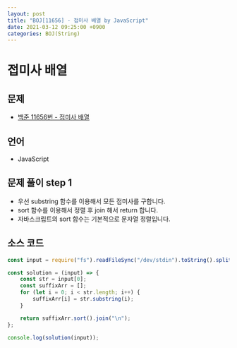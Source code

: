 ```yaml
---
layout: post
title: "BOJ[11656] - 접미사 배열 by JavaScript"
date: 2021-03-12 09:25:00 +0900
categories: BOJ(String)
---
```


# 접미사 배열

## 문제

- [백준 11656번 - 접미사 배열](https://www.acmicpc.net/problem/11656)

## 언어

- JavaScript

## 문제 풀이 step 1

- 우선 substring 함수를 이용해서 모든 접미사를 구합니다.
- sort 함수를 이용해서 정렬 후 join 해서 return 합니다.
- 자바스크립트의 sort 함수는 기본적으로 문자열 정렬입니다.

## 소스 코드

```jsx
const input = require("fs").readFileSync("/dev/stdin").toString().split("\n");

const solution = (input) => {
	const str = input[0];
	const suffixArr = [];
	for (let i = 0; i < str.length; i++) {
		suffixArr[i] = str.substring(i);
	}

	return suffixArr.sort().join("\n");
};

console.log(solution(input));
```
